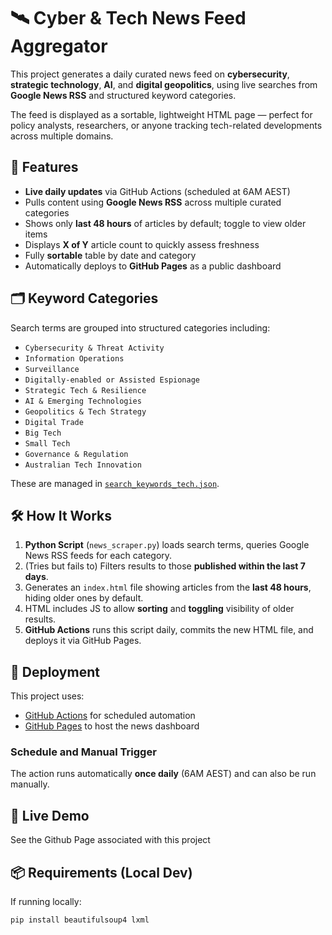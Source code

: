 # 🛰️ Cyber & Tech News Feed Aggregator

This project generates a daily curated news feed on **cybersecurity**, **strategic technology**, **AI**, and **digital geopolitics**, using live searches from **Google News RSS** and structured keyword categories.

The feed is displayed as a sortable, lightweight HTML page — perfect for policy analysts, researchers, or anyone tracking tech-related developments across multiple domains.

## 📌 Features

- **Live daily updates** via GitHub Actions (scheduled at 6AM AEST)
- Pulls content using **Google News RSS** across multiple curated categories
- Shows only **last 48 hours** of articles by default; toggle to view older items
- Displays **X of Y** article count to quickly assess freshness
- Fully **sortable** table by date and category
- Automatically deploys to **GitHub Pages** as a public dashboard

## 🗂️ Keyword Categories

Search terms are grouped into structured categories including:

- `Cybersecurity & Threat Activity`
- `Information Operations`
- `Surveillance`
- `Digitally-enabled or Assisted Espionage`
- `Strategic Tech & Resilience`
- `AI & Emerging Technologies`
- `Geopolitics & Tech Strategy`
- `Digital Trade`
- `Big Tech`
- `Small Tech`
- `Governance & Regulation`
- `Australian Tech Innovation`

These are managed in [`search_keywords_tech.json`](search_keywords_tech.json).

## 🛠️ How It Works

1. **Python Script** (`news_scraper.py`) loads search terms, queries Google News RSS feeds for each category.
2. (Tries but fails to) Filters results to those **published within the last 7 days**.
3. Generates an `index.html` file showing articles from the **last 48 hours**, hiding older ones by default.
4. HTML includes JS to allow **sorting** and **toggling** visibility of older results.
5. **GitHub Actions** runs this script daily, commits the new HTML file, and deploys it via GitHub Pages.

## 🚀 Deployment

This project uses:

- [GitHub Actions](https://docs.github.com/en/actions) for scheduled automation
- [GitHub Pages](https://pages.github.com/) to host the news dashboard

### Schedule and Manual Trigger

The action runs automatically **once daily** (6AM AEST) and can also be run manually.

## 📄 Live Demo

See the Github Page associated with this project

## 📦 Requirements (Local Dev)

If running locally:

```bash
pip install beautifulsoup4 lxml


